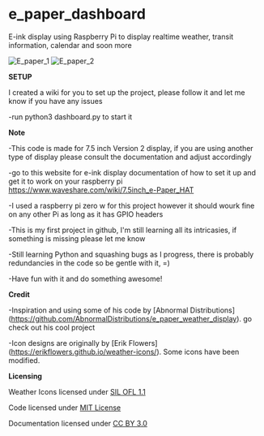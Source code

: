 # e_paper_dashboard
E-ink display using Raspberry Pi to display realtime weather, transit information, calendar and soon more

![E_paper_1](https://github.com/duxenmx/e_paper_dashboard/blob/main/pic/e_paper_1.png?raw=true)
![E_paper_2](https://github.com/duxenmx/e_paper_dashboard/blob/main/pic/e_paper_2.png?raw=true)


**SETUP**

I created a wiki for you to set up the project, please follow it and let me know if you have any issues

-run python3 dashboard.py to start it

**Note**

-This code is made for 7.5 inch Version 2 display, if you are using another type of display please consult the documentation and adjust accordingly

-go to this website for e-ink display documentation of how to set it up and get it to work on your raspberry pi  https://www.waveshare.com/wiki/7.5inch_e-Paper_HAT

-I used a raspberry pi zero w for this project however it should wourk fine on any other Pi as long as it has GPIO headers

-This is my first project in github, I'm still learning all its intricasies, if something is missing please let me know

-Still learning Python and squashing bugs as I progress, there is probably redundancies in the code so be gentle with it, =)

-Have fun with it and do something awesome!



**Credit**

-Inspiration and using some of his code by [Abnormal Distributions] (https://github.com/AbnormalDistributions/e_paper_weather_display). go check out his cool project

-Icon designs are originally by [Erik Flowers] (https://erikflowers.github.io/weather-icons/). Some icons have been modified.

**Licensing**

Weather Icons licensed under [SIL OFL 1.1](http://scripts.sil.org/OFL)

Code licensed under [MIT License](http://opensource.org/licenses/mit-license.html)

Documentation licensed under [CC BY 3.0](http://creativecommons.org/licenses/by/3.0)
